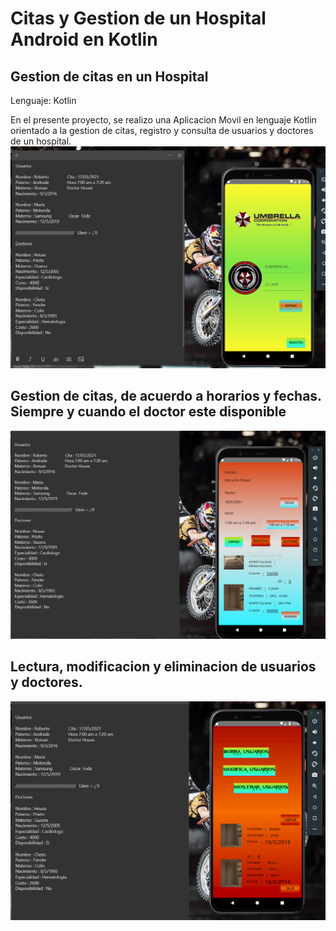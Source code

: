 # Citas y Gestion de un Hospital Android en Kotlin
## Gestion de citas en un Hospital

Lenguaje: Kotlin

En el presente proyecto, se realizo una Aplicacion Movil en lenguaje Kotlin orientado a la gestion de citas, registro y consulta de usuarios y doctores de un hospital.  
![LOGIN](B1.jpg)

## Gestion de citas, de acuerdo a horarios y fechas. Siempre y cuando el doctor este disponible

![Citas](B2.jpg)

## Lectura, modificacion y eliminacion de usuarios y doctores.

![Administracion](B3.jpg)
